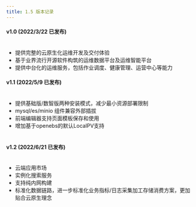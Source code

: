 ```yaml
---
title: 1.5 版本记录
---
```


<a name="nl85e"></a>

#### v1.0 (2022/3/22 已发布)<br /><br />
- 提供完整的云原生化运维开发及交付体验
- 基于业界流行开源软件构筑的运维数据平台及运维智能平台
- 提供中台化的运维服务，包括作业调度、健康管理、运营中心等能力

<a name="RLy1Z"></a>

#### v1.1 (2022/5/9 已发布)<br /><br />

- 提供基础版/数智版两种安装模式，减少最小资源部署限制
- mysql/es/minio 组件兼容外部插拔
- 前端编辑器支持页面模板保存和使用
- 增加基于openebs的默认LocalPV支持
<a name="NFMNt"></a>

#### <br />v1.2 (2022/6/21 已发布)<br /><br />

- 云端应用市场
- 实例化搜索服务
- 支持纯内网构建
- 标准化数据链路，进一步标准化业务指标/日志采集加工存储消费方案，更加贴合云原生理念


